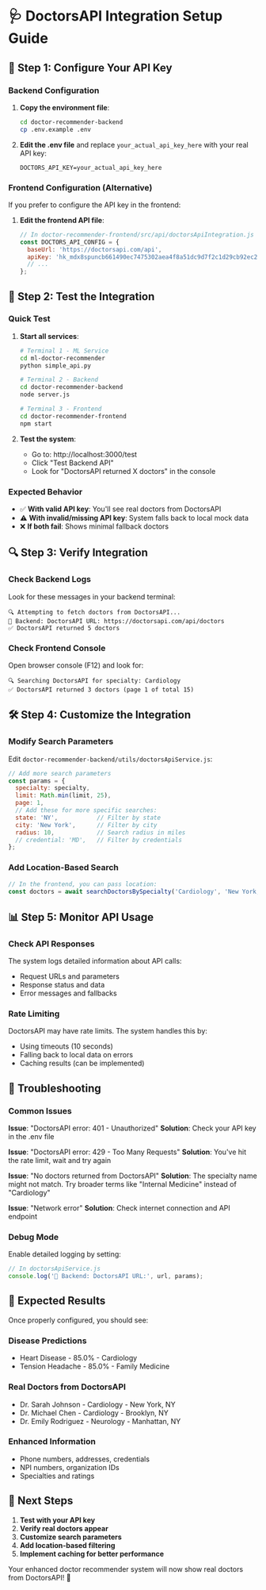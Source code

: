 # 🩺 DoctorsAPI Integration Setup Guide

## 🔑 Step 1: Configure Your API Key

### Backend Configuration
1. **Copy the environment file**:
   ```bash
   cd doctor-recommender-backend
   cp .env.example .env
   ```

2. **Edit the .env file** and replace `your_actual_api_key_here` with your real API key:
   ```
   DOCTORS_API_KEY=your_actual_api_key_here
   ```

### Frontend Configuration (Alternative)
If you prefer to configure the API key in the frontend:

1. **Edit the frontend API file**:
   ```javascript
   // In doctor-recommender-frontend/src/api/doctorsApiIntegration.js
   const DOCTORS_API_CONFIG = {
     baseUrl: 'https://doctorsapi.com/api',
     apiKey: 'hk_mdx8spuncb661490ec7475302aea4f8a51dc9d7f2c1d29cb92ec23d0163f69c80bf7f972', // Replace this
     // ...
   };
   ```

## 🚀 Step 2: Test the Integration

### Quick Test
1. **Start all services**:
   ```bash
   # Terminal 1 - ML Service
   cd ml-doctor-recommender
   python simple_api.py

   # Terminal 2 - Backend
   cd doctor-recommender-backend
   node server.js

   # Terminal 3 - Frontend
   cd doctor-recommender-frontend
   npm start
   ```

2. **Test the system**:
   - Go to: http://localhost:3000/test
   - Click "Test Backend API"
   - Look for "DoctorsAPI returned X doctors" in the console

### Expected Behavior
- ✅ **With valid API key**: You'll see real doctors from DoctorsAPI
- ⚠️ **With invalid/missing API key**: System falls back to local mock data
- ❌ **If both fail**: Shows minimal fallback doctors

## 🔍 Step 3: Verify Integration

### Check Backend Logs
Look for these messages in your backend terminal:
```
🔍 Attempting to fetch doctors from DoctorsAPI...
📡 Backend: DoctorsAPI URL: https://doctorsapi.com/api/doctors
✅ DoctorsAPI returned 5 doctors
```

### Check Frontend Console
Open browser console (F12) and look for:
```
🔍 Searching DoctorsAPI for specialty: Cardiology
✅ DoctorsAPI returned 3 doctors (page 1 of total 15)
```

## 🛠️ Step 4: Customize the Integration

### Modify Search Parameters
Edit `doctor-recommender-backend/utils/doctorsApiService.js`:

```javascript
// Add more search parameters
const params = {
  specialty: specialty,
  limit: Math.min(limit, 25),
  page: 1,
  // Add these for more specific searches:
  state: 'NY',           // Filter by state
  city: 'New York',      // Filter by city
  radius: 10,            // Search radius in miles
  // credential: 'MD',   // Filter by credentials
};
```

### Add Location-Based Search
```javascript
// In the frontend, you can pass location:
const doctors = await searchDoctorsBySpecialty('Cardiology', 'New York, NY');
```

## 📊 Step 5: Monitor API Usage

### Check API Responses
The system logs detailed information about API calls:
- Request URLs and parameters
- Response status and data
- Error messages and fallbacks

### Rate Limiting
DoctorsAPI may have rate limits. The system handles this by:
- Using timeouts (10 seconds)
- Falling back to local data on errors
- Caching results (can be implemented)

## 🔧 Troubleshooting

### Common Issues

**Issue**: "DoctorsAPI error: 401 - Unauthorized"
**Solution**: Check your API key in the .env file

**Issue**: "DoctorsAPI error: 429 - Too Many Requests"
**Solution**: You've hit the rate limit, wait and try again

**Issue**: "No doctors returned from DoctorsAPI"
**Solution**: The specialty name might not match. Try broader terms like "Internal Medicine" instead of "Cardiology"

**Issue**: "Network error"
**Solution**: Check internet connection and API endpoint

### Debug Mode
Enable detailed logging by setting:
```javascript
// In doctorsApiService.js
console.log('📡 Backend: DoctorsAPI URL:', url, params);
```

## 🎯 Expected Results

Once properly configured, you should see:

### Disease Predictions
- Heart Disease - 85.0% - Cardiology
- Tension Headache - 85.0% - Family Medicine

### Real Doctors from DoctorsAPI
- Dr. Sarah Johnson - Cardiology - New York, NY
- Dr. Michael Chen - Cardiology - Brooklyn, NY
- Dr. Emily Rodriguez - Neurology - Manhattan, NY

### Enhanced Information
- Phone numbers, addresses, credentials
- NPI numbers, organization IDs
- Specialties and ratings

## 🚀 Next Steps

1. **Test with your API key**
2. **Verify real doctors appear**
3. **Customize search parameters**
4. **Add location-based filtering**
5. **Implement caching for better performance**

Your enhanced doctor recommender system will now show real doctors from DoctorsAPI! 🎉
